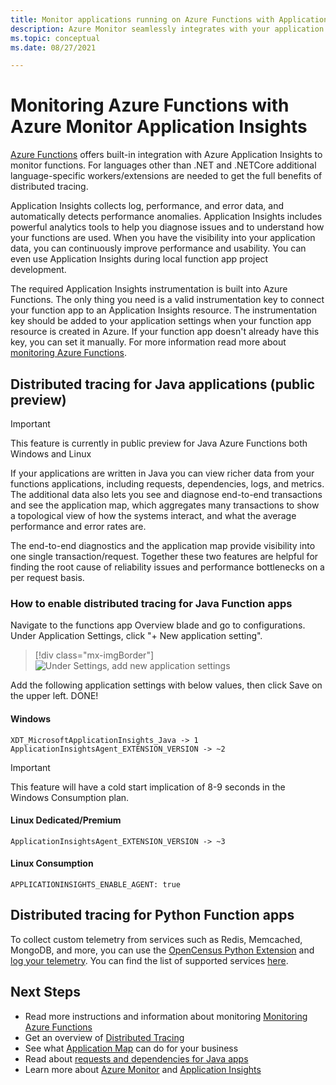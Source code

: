 ```yaml
---
title: Monitor applications running on Azure Functions with Application Insights - Azure Monitor | Microsoft Docs
description: Azure Monitor seamlessly integrates with your application running on Azure Functions, and allows you to monitor the performance and spot the problems with your apps in no time.
ms.topic: conceptual
ms.date: 08/27/2021

---
```


# Monitoring Azure Functions with Azure Monitor Application Insights

[Azure Functions](../../azure-functions/functions-overview.md) offers built-in integration with Azure Application Insights to monitor functions. For languages other than .NET and .NETCore additional language-specific workers/extensions are needed to get the full benefits of distributed tracing. 

Application Insights collects log, performance, and error data, and automatically detects performance anomalies. Application Insights includes powerful analytics tools to help you diagnose issues and to understand how your functions are used. When you have the visibility into your application data, you can continuously improve performance and usability. You can even use Application Insights during local function app project development. 

The required Application Insights instrumentation is built into Azure Functions. The only thing you need is a valid instrumentation key to connect your function app to an Application Insights resource. The instrumentation key should be added to your application settings when your function app resource is created in Azure. If your function app doesn't already have this key, you can set it manually. For more information read more about [monitoring Azure Functions](../../azure-functions/functions-monitoring.md?tabs=cmd).

## Distributed tracing for Java applications (public preview)

> [!IMPORTANT]
> This feature is currently in public preview for Java Azure Functions both Windows and Linux

If your applications are written in Java you can view richer data from your functions applications, including requests, dependencies, logs, and metrics. The additional data also lets you see and diagnose end-to-end transactions and see the application map, which aggregates many transactions to show a topological view of how the systems interact, and what the average performance and error rates are.

The end-to-end diagnostics and the application map provide visibility into one single transaction/request. Together these two features are helpful for finding the root cause of reliability issues and performance bottlenecks on a per request basis.

### How to enable distributed tracing for Java Function apps

Navigate to the functions app Overview blade and go to configurations. Under Application Settings, click "+ New application setting". 

> [!div class="mx-imgBorder"]
> ![Under Settings, add new application settings](./media//functions/create-new-setting.png)

Add the following application settings with below values, then click Save on the upper left. DONE!

#### Windows
```
XDT_MicrosoftApplicationInsights_Java -> 1
ApplicationInsightsAgent_EXTENSION_VERSION -> ~2
```
> [!IMPORTANT]
> This feature will have a cold start implication of 8-9 seconds in the Windows Consumption plan.

#### Linux Dedicated/Premium
```
ApplicationInsightsAgent_EXTENSION_VERSION -> ~3
```

#### Linux Consumption
```
APPLICATIONINSIGHTS_ENABLE_AGENT: true
```

## Distributed tracing for Python Function apps

To collect custom telemetry from services such as Redis, Memcached, MongoDB, and more, you can use the [OpenCensus Python Extension](https://github.com/census-ecosystem/opencensus-python-extensions-azure) and [log your telemetry](../../azure-functions/functions-reference-python.md?tabs=azurecli-linux%2capplication-level#log-custom-telemetry). You can find the list of supported services [here](https://github.com/census-instrumentation/opencensus-python/tree/master/contrib).

## Next Steps

* Read more instructions and information about monitoring [Monitoring Azure Functions](../../azure-functions/functions-monitoring.md)
* Get an overview of [Distributed Tracing](./distributed-tracing.md)
* See what [Application Map](./app-map.md?tabs=net) can do for your business
* Read about [requests and dependencies for Java apps](./java-in-process-agent.md)
* Learn more about [Azure Monitor](../overview.md) and [Application Insights](./app-insights-overview.md)
